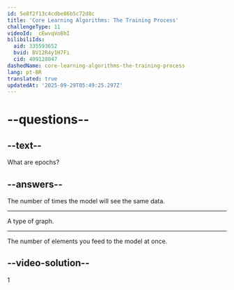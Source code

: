```yaml
---
id: 5e8f2f13c4cdbe86b5c72d8c
title: 'Core Learning Algorithms: The Training Process'
challengeType: 11
videoId: _cEwvqVoBhI
bilibiliIds:
  aid: 335593652
  bvid: BV12R4y1H7Fi
  cid: 409128047
dashedName: core-learning-algorithms-the-training-process
lang: pt-BR
translated: true
updatedAt: '2025-09-29T05:49:25.297Z'
---
```


# --questions--

## --text--

What are epochs?

## --answers--

The number of times the model will see the same data.

---

A type of graph.

---

The number of elements you feed to the model at once.

## --video-solution--

1

